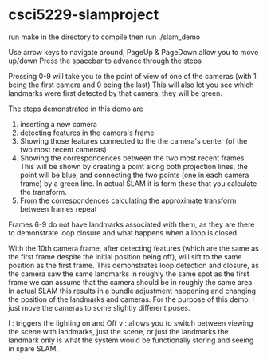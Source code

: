 # csci5229-slamproject

run make in the directory to compile
then run ./slam_demo

Use arrow keys to navigate around, PageUp & PageDown allow you to move up/down
Press the spacebar to advance through the steps

Pressing 0-9 will take you to the point of view of one of the cameras (with 1
  being the first camera and 0 being the last)
This will also let you see which landmarks were first detected by that camera,
they will be green.

The steps demonstrated in this demo are
1. inserting a new camera
2. detecting features in the camera's frame
3. Showing those features connected to the the camera's center (of the two most recent cameras)
4. Showing the correspondences between the two most recent frames
    This will be shown by creating a point along both projection lines, the point will be blue,
    and connecting the two points (one in each camera frame) by a green line. In actual
    SLAM it is form these that you calculate the transform.
5. From the correspondences calculating the approximate transform between frames
repeat

Frames 6-9 do not have landmarks associated with them, as they are there to demonstrate
loop closure and what happens when a loop is closed. 

With the 10th camera frame, after detecting features (which are the same as the
  first frame despite the initial position being off), will sift to the same position
  as the first frame. This demonstrates loop detection and closure, as the camera
  saw the same landmarks in roughly the same spot as the first frame we can assume
  that the camera should be in roughly the same area. In actual SLAM this results
  in a bundle adjustment happening and changing the position of the landmarks and cameras.
  For the purpose of this demo, I just move the cameras to some slightly different poses.

l : triggers the lighting on and Off
v : allows you to switch between viewing the scene with landmarks, just the scene, or just the landmarks
      the landmark only is what the system would be functionally storing and seeing in spare SLAM.
